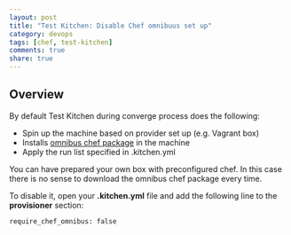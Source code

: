 ```yaml
---
layout: post
title: "Test Kitchen: Disable Chef omnibuus set up"
category: devops
tags: [chef, test-kitchen]
comments: true
share: true
---
```


## Overview

By default Test Kitchen during converge process does the following:

- Spin up the machine based on provider set up (e.g. Vagrant box)
- Installs [omnibus chef package](http://www.getchef.com/blog/2012/06/29/omnibus-chef-packaging/) in the machine
- Apply the run list specified in .kitchen.yml

You can have prepared your own box with preconfigured chef. In this case there is no sense to download the omnibus chef package every time.

To disable it, open your **.kitchen.yml** file and add the following line to the **provisioner** section:

    require_chef_omnibus: false
